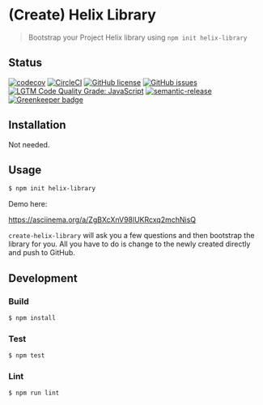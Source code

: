 # (Create) Helix Library

> Bootstrap your Project Helix library using `npm init helix-library`

## Status
[![codecov](https://img.shields.io/codecov/c/github/adobe/helix-library.svg)](https://codecov.io/gh/adobe/helix-library)
[![CircleCI](https://img.shields.io/circleci/project/github/adobe/helix-library.svg)](https://circleci.com/gh/adobe/helix-library)
[![GitHub license](https://img.shields.io/github/license/adobe/helix-library.svg)](https://github.com/adobe/helix-library/blob/master/LICENSE.txt)
[![GitHub issues](https://img.shields.io/github/issues/adobe/helix-library.svg)](https://github.com/adobe/helix-library/issues)
[![LGTM Code Quality Grade: JavaScript](https://img.shields.io/lgtm/grade/javascript/g/adobe/helix-library.svg?logo=lgtm&logoWidth=18)](https://lgtm.com/projects/g/adobe/helix-library)
[![semantic-release](https://img.shields.io/badge/%20%20%F0%9F%93%A6%F0%9F%9A%80-semantic--release-e10079.svg)](https://github.com/semantic-release/semantic-release) [![Greenkeeper badge](https://badges.greenkeeper.io/adobe/helix-library.svg)](https://greenkeeper.io/)

## Installation

Not needed.

## Usage

```bash
$ npm init helix-library
```

Demo here:

https://asciinema.org/a/ZgBXcXnV98lUKRcxq2mchNisQ

`create-helix-library` will ask you a few questions and then bootstrap the library for you. All you have to do is change to the newly created directly and push to GitHub.

## Development

### Build

```bash
$ npm install
```

### Test

```bash
$ npm test
```

### Lint

```bash
$ npm run lint
```
